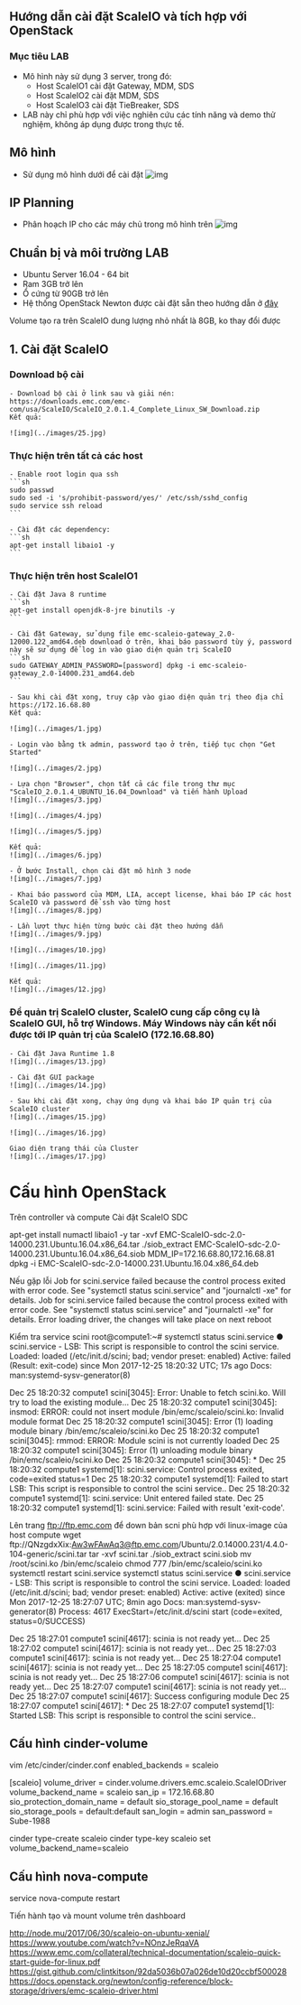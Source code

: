 ## Hướng dẫn cài đặt ScaleIO và tích hợp với OpenStack

### Mục tiêu LAB
- Mô hình này sử dụng 3 server, trong đó:
  - Host ScaleIO1 cài đặt Gateway, MDM, SDS
  - Host ScaleIO2 cài đặt MDM, SDS
  - Host ScaleIO3 cài đặt TieBreaker, SDS
- LAB này chỉ phù hợp với việc nghiên cứu các tính năng và demo thử nghiệm, không áp dụng được trong thực tế.

## Mô hình 
- Sử dụng mô hình dưới để cài đặt
![img](../images/openstack-scaleio-network-layout.jpg)

## IP Planning
- Phân hoạch IP cho các máy chủ trong mô hình trên
![img](../images/openstack-scaleio-ip-planning.jpg)

## Chuẩn bị và môi trường LAB
  - Ubuntu Server 16.04 - 64 bit
  - Ram 3GB trở lên
  - Ổ cứng từ 90GB trở lên
  - Hệ thống OpenStack Newton được cài đặt sẵn theo hướng dẫn ở [đây](https://github.com/congto/OpenStack-Newton-Scripts)

Volume tạo ra trên ScaleIO dung lượng nhỏ nhất là 8GB, ko thay đổi được
	
## 1. Cài đặt ScaleIO

### Download bộ cài
	- Download bộ cài ở link sau và giải nén: 
	https://downloads.emc.com/emc-com/usa/ScaleIO/ScaleIO_2.0.1.4_Complete_Linux_SW_Download.zip
	Kết quả:

	![img](../images/25.jpg)


### Thực hiện trên tất cả các host
	- Enable root login qua ssh
	```sh
	sudo passwd
	sudo sed -i 's/prohibit-password/yes/' /etc/ssh/sshd_config
	sudo service ssh reload
	```

	- Cài đặt các dependency:
	```sh
	apt-get install libaio1 -y
	```

### Thực hiện trên host ScaleIO1
	- Cài đặt Java 8 runtime
	```sh
	apt-get install openjdk-8-jre binutils -y
	```

	- Cài đặt Gateway, sử dụng file emc-scaleio-gateway_2.0-12000.122_amd64.deb download ở trên, khai báo password tùy ý, password này sẽ sử dụng để log in vào giao diện quản trị ScaleIO
	```sh
	sudo GATEWAY_ADMIN_PASSWORD=[password] dpkg -i emc-scaleio-gateway_2.0-14000.231_amd64.deb
	```

	- Sau khi cài đặt xong, truy cập vào giao diện quản trị theo địa chỉ
	https://172.16.68.80
	Kết quả:

	![img](../images/1.jpg)

	- Login vào bằng tk admin, password tạo ở trên, tiếp tục chọn "Get Started"

	![img](../images/2.jpg)

	- Lựa chọn "Browser", chọn tất cả các file trong thư mục "ScaleIO_2.0.1.4_UBUNTU_16.04_Download" và tiến hành Upload
	![img](../images/3.jpg)

	![img](../images/4.jpg)

	![img](../images/5.jpg)

	Kết quả:
	![img](../images/6.jpg)

	- Ở bước Install, chọn cài đặt mô hình 3 node
	![img](../images/7.jpg)

	- Khai báo password của MDM, LIA, accept license, khai báo IP các host ScaleIO và password để ssh vào từng host
	![img](../images/8.jpg)

	- Lần lượt thực hiện từng bước cài đặt theo hướng dẫn
	![img](../images/9.jpg)

	![img](../images/10.jpg)

	![img](../images/11.jpg)

	Kết quả:
	![img](../images/12.jpg)

### Để quản trị ScaleIO cluster, ScaleIO cung cấp công cụ là ScaleIO GUI, hỗ trợ Windows. Máy Windows này cần kết nối được tới IP quản trị của ScaleIO (172.16.68.80)
	- Cài đặt Java Runtime 1.8
	![img](../images/13.jpg)

	- Cài đặt GUI package
	![img](../images/14.jpg)

	- Sau khi cài đặt xong, chạy ứng dụng và khai báo IP quản trị của ScaleIO cluster
	![img](../images/15.jpg)

	![img](../images/16.jpg)

	Giao diện trạng thái của Cluster
	![img](../images/17.jpg)

# Cấu hình OpenStack
Trên controller và compute
Cài đặt ScaleIO SDC

apt-get install numactl libaio1 -y
tar -xvf EMC-ScaleIO-sdc-2.0-14000.231.Ubuntu.16.04.x86_64.tar
./siob_extract EMC-ScaleIO-sdc-2.0-14000.231.Ubuntu.16.04.x86_64.siob
MDM_IP=172.16.68.80,172.16.68.81 dpkg -i EMC-ScaleIO-sdc-2.0-14000.231.Ubuntu.16.04.x86_64.deb

Nếu gặp lỗi 
Job for scini.service failed because the control process exited with error code. See "systemctl status scini.service" and "journalctl -xe" for details.
Job for scini.service failed because the control process exited with error code. See "systemctl status scini.service" and "journalctl -xe" for details.
Error loading driver, the changes will take place on next reboot

Kiểm tra service scini
root@compute1:~# systemctl status scini.service
● scini.service - LSB: This script is responsible to control the scini service.
   Loaded: loaded (/etc/init.d/scini; bad; vendor preset: enabled)
   Active: failed (Result: exit-code) since Mon 2017-12-25 18:20:32 UTC; 17s ago
     Docs: man:systemd-sysv-generator(8)

Dec 25 18:20:32 compute1 scini[3045]: Error: Unable to fetch scini.ko. Will try to load the existing module...
Dec 25 18:20:32 compute1 scini[3045]: insmod: ERROR: could not insert module /bin/emc/scaleio/scini.ko: Invalid module format
Dec 25 18:20:32 compute1 scini[3045]: Error (1) loading module binary /bin/emc/scaleio/scini.ko
Dec 25 18:20:32 compute1 scini[3045]: rmmod: ERROR: Module scini is not currently loaded
Dec 25 18:20:32 compute1 scini[3045]: Error (1) unloading module binary /bin/emc/scaleio/scini.ko
Dec 25 18:20:32 compute1 scini[3045]:  *
Dec 25 18:20:32 compute1 systemd[1]: scini.service: Control process exited, code=exited status=1
Dec 25 18:20:32 compute1 systemd[1]: Failed to start LSB: This script is responsible to control the scini service..
Dec 25 18:20:32 compute1 systemd[1]: scini.service: Unit entered failed state.
Dec 25 18:20:32 compute1 systemd[1]: scini.service: Failed with result 'exit-code'.


Lên trang ftp://ftp.emc.com để down bản scni phù hợp với linux-image của host compute
wget ftp://QNzgdxXix:Aw3wFAwAq3@ftp.emc.com/Ubuntu/2.0.14000.231/4.4.0-104-generic/scini.tar
tar -xvf scini.tar
./siob_extract scini.siob
mv /root/scini.ko /bin/emc/scaleio
chmod 777 /bin/emc/scaleio/scini.ko
systemctl restart scini.service
systemctl status scini.service
● scini.service - LSB: This script is responsible to control the scini service.
   Loaded: loaded (/etc/init.d/scini; bad; vendor preset: enabled)
   Active: active (exited) since Mon 2017-12-25 18:27:07 UTC; 8min ago
     Docs: man:systemd-sysv-generator(8)
  Process: 4617 ExecStart=/etc/init.d/scini start (code=exited, status=0/SUCCESS)

Dec 25 18:27:01 compute1 scini[4617]: scinia is not ready yet...
Dec 25 18:27:02 compute1 scini[4617]: scinia is not ready yet...
Dec 25 18:27:03 compute1 scini[4617]: scinia is not ready yet...
Dec 25 18:27:04 compute1 scini[4617]: scinia is not ready yet...
Dec 25 18:27:05 compute1 scini[4617]: scinia is not ready yet...
Dec 25 18:27:06 compute1 scini[4617]: scinia is not ready yet...
Dec 25 18:27:07 compute1 scini[4617]: scinia is not ready yet...
Dec 25 18:27:07 compute1 scini[4617]: Success configuring module
Dec 25 18:27:07 compute1 scini[4617]:  *
Dec 25 18:27:07 compute1 systemd[1]: Started LSB: This script is responsible to control the scini service..

## Cấu hình cinder-volume

vim /etc/cinder/cinder.conf
enabled_backends = scaleio

[scaleio]
volume_driver = cinder.volume.drivers.emc.scaleio.ScaleIODriver
volume_backend_name = scaleio
san_ip = 172.16.68.80
sio_protection_domain_name = default
sio_storage_pool_name = default
sio_storage_pools = default:default
san_login = admin
san_password = Sube-1988

cinder type-create scaleio
cinder type-key scaleio set volume_backend_name=scaleio

## Cấu hình nova-compute
service nova-compute restart


Tiến hành tạo và mount volume trên dashboard






http://node.mu/2017/06/30/scaleio-on-ubuntu-xenial/
https://www.youtube.com/watch?v=NOnzJeRqaVA
https://www.emc.com/collateral/technical-documentation/scaleio-quick-start-guide-for-linux.pdf
https://gist.github.com/clintkitson/92da5036b07a026de10d20ccbf500028
https://docs.openstack.org/newton/config-reference/block-storage/drivers/emc-scaleio-driver.html
